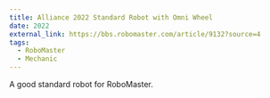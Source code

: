 ```yaml
---
title: Alliance 2022 Standard Robot with Omni Wheel
date: 2022
external_link: https://bbs.robomaster.com/article/9132?source=4
tags:
  - RoboMaster
  - Mechanic
---
```


A good standard robot for RoboMaster.

<!--more-->
